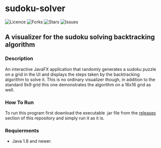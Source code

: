 # sudoku-solver

![Licence](https://img.shields.io/github/license/bubbleship/sudoku-solver)
![Forks](https://img.shields.io/github/forks/bubbleship/sudoku-solver)
![Stars](https://img.shields.io/github/stars/bubbleship/sudoku-solver)
![Issues](https://img.shields.io/github/issues/bubbleship/sudoku-solver)

## A visualizer for the sudoku solving backtracking algorithm

### Description

An interactive JavaFX application that randomly generates a sudoku puzzle on a grid in
the UI and displays the steps taken by the backtracking algorithm to solve it. This is
no ordinary visualizer though, in addition to the standard 9x9 grid this one demonstrates
the algorithm on a 16x16 grid as well.

### How To Run

To run this program first download the executable .jar file from the
[releases](https://github.com/bubbleship/sudoku-solver/releases) section of
this repository and simply run it as it is.

### Requierments

* Java 1.8 and newer.
